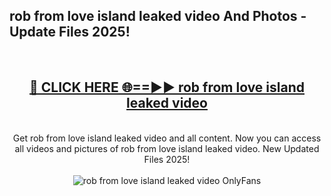 <h2>rob from love island leaked video And Photos - Update Files 2025!</h2>
<br>
<div align="center">
<h2><a href="https://betterlinks.top/A2PfLJ" rel="nofollow">🔴 CLICK HERE 🌐==►► rob from love island leaked video</a></h2>
<br>
Get rob from love island leaked video and all content. Now you can access all videos and pictures of rob from love island leaked video. New Updated Files 2025!
<br>
<br>
<a href="https://betterlinks.top/A2PfLJ" rel="nofollow" data-target="animated-image.originalLink"><img src="https://i.imgur.com/dJHk4Zq.gif" alt="rob from love island leaked video OnlyFans" style="max-width: 100%; display: inline-block;" data-target="animated-image.originalImage"></a>
</div>
<br>
